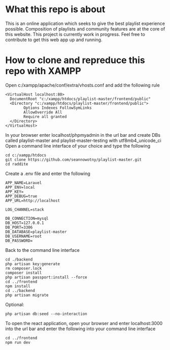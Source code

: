 # What this repo is about
This is an online application which seeks to give the best playlist experience possible.
Composition of playlists and community features are at the core of this website.
This project is currently work in progress. Feel free to contribute to get this web app up and running.

# How to clone and repreduce this repo with XAMPP
Open c:/xampp/apache/conf/extra/vhosts.conf and add the following rule

```
<VirtualHost localhost:80>
  DocumentRoot "c:/xampp/htdocs/playlist-master/frontend/public" 
  <Directory "c:/xampp/htdocs/playlist-master/frontend/public">
        Options Indexes FollowSymLinks
        AllowOverride All
        Require all granted
  </Directory>
</VirtualHost>
```

In your browser enter localhost/phpmyadmin in the url bar and create DBs called playlist-master and playlist-master-testing with utf8mb4_unicode_ci
Open a command line interface of your choice and type the following

```
cd c:/xampp/htdocs
git clone https://github.com/seannowotny/playlist-master.git
cd raddite
```

Create a .env file and enter the following

```
APP_NAME=Laravel
APP_ENV=local
APP_KEY=
APP_DEBUG=true
APP_URL=http://localhost

LOG_CHANNEL=stack

DB_CONNECTION=mysql
DB_HOST=127.0.0.1
DB_PORT=3306
DB_DATABASE=playlist-master
DB_USERNAME=root
DB_PASSWORD=
```

Back to the command line interface

```
cd ./backend
php artisan key:generate
rm composer.lock
composer install
php artisan passport:install --force
cd ../frontend
npm install
cd ../backend
php artisan migrate
```

Optional:

```
php artisan db:seed --no-interaction
```

To open the react application, open your browser and enter localhost:3000 into the url bar 
and enter the following into your command line interface

```
cd ../frontend
npm run dev
```
